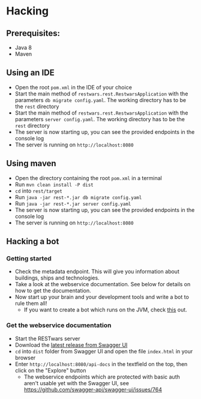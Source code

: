 # Hacking
## Prerequisites:
* Java 8
* Maven

## Using an IDE
* Open the root `pom.xml` in the IDE of your choice
* Start the main method of `restwars.rest.RestwarsApplication` with the parameters `db migrate config.yaml`. The working directory has to be the `rest` directory
* Start the main method of `restwars.rest.RestwarsApplication` with the parameters `server config.yaml`. The working directory has to be the `rest` directory
* The server is now starting up, you can see the provided endpoints in the console log
* The server is running on `http://localhost:8080`

## Using maven
* Open the directory containing the root `pom.xml` in a terminal
* Run `mvn clean install -P dist`
* `cd` into `rest/target`
* Run `java -jar rest-*.jar db migrate config.yaml`
* Run `java -jar rest-*.jar server config.yaml`
* The server is now starting up, you can see the provided endpoints in the console log
* The server is running on `http://localhost:8080`

## Hacking a bot
### Getting started
* Check the metadata endpoint. This will give you information about buildings, ships and technologies.
* Take a look at the webservice documentation. See below for details on how to get the documentation.
* Now start up your brain and your development tools and write a bot to rule them all!
  * If you want to create a bot which runs on the JVM, check [this](https://github.com/phxql/restwars/tree/master/rest-client) out.

### Get the webservice documentation
* Start the RESTwars server
* Download the [latest release from Swagger UI](https://github.com/swagger-api/swagger-ui/releases/latest)
* `cd` into `dist` folder from Swagger UI and open the file `index.html` in your browser
* Enter `http://localhost:8080/api-docs` in the textfield on the top, then click on the "Explore" button
  * The webservice endpoints which are protected with basic auth aren't usable yet with the Swagger UI, see https://github.com/swagger-api/swagger-ui/issues/764

